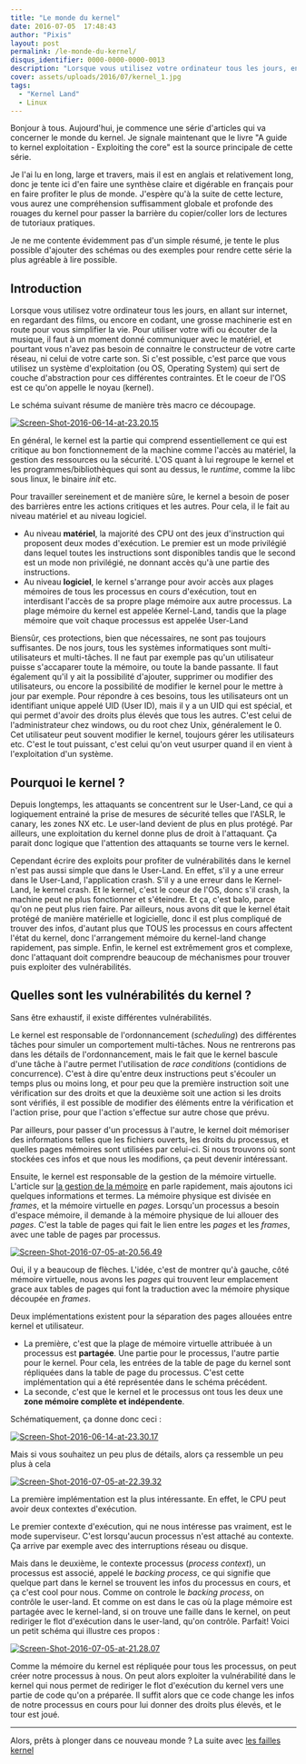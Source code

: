 ```yaml
---
title: "Le monde du kernel"
date: 2016-07-05  17:48:43
author: "Pixis"
layout: post
permalink: /le-monde-du-kernel/
disqus_identifier: 0000-0000-0000-0013
description: "Lorsque vous utilisez votre ordinateur tous les jours, en allant sur internet, en regardant des films, ou encore en codant, une grosse machinerie est en route pour vous simplifier la vie."
cover: assets/uploads/2016/07/kernel_1.jpg
tags:
  - "Kernel Land"
  - Linux
---
```


Bonjour à tous. Aujourd'hui, je commence une série d'articles qui va concerner le monde du kernel. Je signale maintenant que le livre "A guide to kernel exploitation - Exploiting the core" est la source principale de cette série.

Je l'ai lu en long, large et travers, mais il est en anglais et relativement long, donc je tente ici d'en faire une synthèse claire et digérable en français pour en faire profiter le plus de monde. J'espère qu'à la suite de cette lecture, vous aurez une compréhension suffisamment globale et profonde des rouages du kernel pour passer la barrière du copier/coller lors de lectures de tutoriaux pratiques.

Je ne me contente évidemment pas d'un simple résumé, je tente le plus possible d'ajouter des schémas ou des exemples pour rendre cette série la plus agréable à lire possible.

<!--more-->

## Introduction

Lorsque vous utilisez votre ordinateur tous les jours, en allant sur internet, en regardant des films, ou encore en codant, une grosse machinerie est en route pour vous simplifier la vie. Pour utiliser votre wifi ou écouter de la musique, il faut à un moment donné communiquer avec le matériel, et pourtant vous n'avez pas besoin de connaitre le constructeur de votre carte réseau, ni celui de votre carte son. Si c'est possible, c'est parce que vous utilisez un système d'exploitation (ou OS, Operating System) qui sert de couche d'abstraction pour ces différentes contraintes. Et le coeur de l'OS est ce qu'on appelle le noyau (kernel).

Le schéma suivant résume de manière très macro ce découpage.

[![Screen-Shot-2016-06-14-at-23.20.15](/assets/uploads/2016/06/Screen-Shot-2016-06-14-at-23.20.15.png)](/assets/uploads/2016/06/Screen-Shot-2016-06-14-at-23.20.15.png)

En général, le kernel est la partie qui comprend essentiellement ce qui est critique au bon fonctionnement de la machine comme l'accès au matériel, la gestion des ressources ou la sécurité. L'OS quant à lui regroupe le kernel et les programmes/bibliothèques qui sont au dessus, le _runtime_, comme la libc sous linux, le binaire _init_ etc.

Pour travailler sereinement et de manière sûre, le kernel a besoin de poser des barrières entre les actions critiques et les autres. Pour cela, il le fait au niveau matériel et au niveau logiciel.

* Au niveau **matériel**, la majorité des CPU ont des jeux d'instruction qui proposent deux modes d'exécution. Le premier est un mode privilégié dans lequel toutes les instructions sont disponibles tandis que le second est un mode non privilégié, ne donnant accès qu'à une partie des instructions.
* Au niveau **logiciel**, le kernel s'arrange pour avoir accès aux plages mémoires de tous les processus en cours d'exécution, tout en interdisant l'accès de sa propre plage mémoire aux autre processus. La plage mémoire du kernel est appelée Kernel-Land, tandis que la plage mémoire que voit chaque processus est appelée User-Land

Biensûr, ces protections, bien que nécessaires, ne sont pas toujours suffisantes. De nos jours, tous les systèmes informatiques sont multi-utilisateurs et multi-tâches. Il ne faut par exemple pas qu'un utilisateur puisse s'accaparer toute la mémoire, ou toute la bande passante. Il faut également qu'il y ait la possibilité d'ajouter, supprimer ou modifier des utilisateurs, ou encore la possibilité de modifier le kernel pour le mettre à jour par exemple. Pour répondre à ces besoins, tous les utilisateurs ont un identifiant unique appelé UID (User ID), mais il y a un UID qui est spécial, et qui permet d'avoir des droits plus élevés que tous les autres. C'est celui de l'administrateur chez windows, ou du root chez Unix, généralement le 0. Cet utilisateur peut souvent modifier le kernel, toujours gérer les utilisateurs etc. C'est le tout puissant, c'est celui qu'on veut usurper quand il en vient à l'exploitation d'un système.

## Pourquoi le kernel ?

Depuis longtemps, les attaquants se concentrent sur le User-Land, ce qui a logiquement entrainé la prise de mesures de sécurité telles que l'ASLR, le canary, les zones NX etc. Le user-land devient de plus en plus protégé. Par ailleurs, une exploitation du kernel donne plus de droit à l'attaquant. Ça parait donc logique que l'attention des attaquants se tourne vers le kernel.

Cependant écrire des exploits pour profiter de vulnérabilités dans le kernel n'est pas aussi simple que dans le User-Land. En effet, s'il y a une erreur dans le User-Land, l'application crash. S'il y a une erreur dans le Kernel-Land, le kernel crash. Et le kernel, c'est le coeur de l'OS, donc s'il crash, la machine peut ne plus fonctionner et s'éteindre. Et ça, c'est balo, parce qu'on ne peut plus rien faire. Par ailleurs, nous avons dit que le kernel était protégé de manière matérielle et logicielle, donc il est plus compliqué de trouver des infos, d'autant plus que TOUS les processus en cours affectent l'état du kernel, donc l'arrangement mémoire du kernel-land change rapidement, pas simple. Enfin, le kernel est extrêmement gros et complexe, donc l'attaquant doit comprendre beaucoup de méchanismes pour trouver puis exploiter des vulnérabilités.

## Quelles sont les vulnérabilités du kernel ?

Sans être exhaustif, il existe différentes vulnérabilités.

Le kernel est responsable de l'ordonnancement (_scheduling_) des différentes tâches pour simuler un comportement multi-tâches. Nous ne rentrerons pas dans les détails de l'ordonnancement, mais le fait que le kernel bascule d'une tâche à l'autre permet l'utilisation de _race conditions_ (contidions de concurrence). C'est à dire qu'entre deux instructions peut s'écouler un temps plus ou moins long, et pour peu que la première instruction soit une vérification sur des droits et que la deuxième soit une action si les droits sont vérifiés, il est possible de modifier des éléments entre la vérification et l'action prise, pour que l'action s'effectue sur autre chose que prévu.

Par ailleurs, pour passer d'un processus à l'autre, le kernel doit mémoriser des informations telles que les fichiers ouverts, les droits du processus, et quelles pages mémoires sont utilisées par celui-ci. Si nous trouvons où sont stockées ces infos et que nous les modifions, ça peut devenir intéressant.

Ensuite, le kernel est responsable de la gestion de la mémoire virtuelle. L'article sur [la gestion de la mémoire](/memory-allocation/) en parle rapidement, mais ajoutons ici quelques informations et termes. La mémoire physique est divisée en _frames_, et la mémoire virtuelle en _pages_. Lorsqu'un processus a besoin d'espace mémoire, il demande à la mémoire physique de lui allouer des _pages_. C'est la table de pages qui fait le lien entre les _pages_ et les _frames_, avec une table de pages par processus.

[![Screen-Shot-2016-07-05-at-20.56.49](/assets/uploads/2016/06/Screen-Shot-2016-07-05-at-20.56.49.png)](/assets/uploads/2016/06/Screen-Shot-2016-07-05-at-20.56.49.png)

Oui, il y a beaucoup de flèches. L'idée, c'est de montrer qu'à gauche, côté mémoire virtuelle, nous avons les _pages_ qui trouvent leur emplacement grace aux tables de pages qui font la traduction avec la mémoire physique découpée en _frames_.

Deux implémentations existent pour la séparation des pages allouées entre kernel et utilisateur.

* La première, c'est que la plage de mémoire virtuelle attribuée à un processus est **partagée**. Une partie pour le processus, l'autre partie pour le kernel. Pour cela, les entrées de la table de page du kernel sont répliquées dans la table de page du processus. C'est cette implémentation qui a été représentée dans le schéma précédent.
* La seconde, c'est que le kernel et le processus ont tous les deux une **zone mémoire complète et indépendente**.

Schématiquement, ça donne donc ceci :

[![Screen-Shot-2016-06-14-at-23.30.17](/assets/uploads/2016/06/Screen-Shot-2016-06-14-at-23.30.17.png)](/assets/uploads/2016/06/Screen-Shot-2016-06-14-at-23.30.17.png)

Mais si vous souhaitez un peu plus de détails, alors ça ressemble un peu plus à cela

[![Screen-Shot-2016-07-05-at-22.39.32](/assets/uploads/2016/06/Screen-Shot-2016-07-05-at-22.39.32.png)](/assets/uploads/2016/06/Screen-Shot-2016-07-05-at-22.39.32.png)

La première implémentation est la plus intéressante. En effet, le CPU peut avoir deux contextes d'exécution. 

Le premier contexte d'exécution, qui ne nous intéresse pas vraiment, est le mode superviseur. C'est lorsqu'aucun processus n'est attaché au contexte. Ça arrive par exemple avec des interruptions réseau ou disque.

Mais dans le deuxième, le contexte processus (_process context_), un processus est associé, appelé le _backing process_, ce qui signifie que quelque part dans le kernel se trouvent les infos du processus en cours, et ça c'est cool pour nous. Comme on controle le _backing process_, on contrôle le user-land. Et comme on est dans le cas où la plage mémoire est partagée avec le kernel-land, si on trouve une faille dans le kernel, on peut rediriger le flot d'exécution dans le user-land, qu'on contrôle. Parfait! Voici un petit schéma qui illustre ces propos :

[![Screen-Shot-2016-07-05-at-21.28.07](/assets/uploads/2016/06/Screen-Shot-2016-07-05-at-21.28.07.png)](/assets/uploads/2016/06/Screen-Shot-2016-07-05-at-21.28.07.png)

Comme la mémoire du kernel est répliquée pour tous les processus, on peut créer notre processus à nous. On peut alors exploiter la vulnérabilité dans le kernel qui nous permet de rediriger le flot d'exécution du kernel vers une partie de code qu'on a préparée. Il suffit alors que ce code change les infos de notre processus en cours pour lui donner des droits plus élevés, et le tour est joué.

* * *

Alors, prêts à plonger dans ce nouveau monde ? La suite avec [les failles kernel](/les-failles-kernel)
